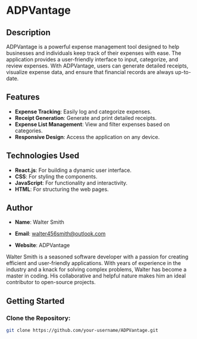 # ADPVantage

## Description
ADPVantage is a powerful expense management tool designed to help businesses and individuals keep track of their expenses with ease. The application provides a user-friendly interface to input, categorize, and review expenses. With ADPVantage, users can generate detailed receipts, visualize expense data, and ensure that financial records are always up-to-date.

## Features
- **Expense Tracking**: Easily log and categorize expenses.
- **Receipt Generation**: Generate and print detailed receipts.
- **Expense List Management**: View and filter expenses based on categories.
- **Responsive Design**: Access the application on any device.

## Technologies Used
- **React.js**: For building a dynamic user interface.
- **CSS**: For styling the components.
- **JavaScript**: For functionality and interactivity.
- **HTML**: For structuring the web pages.

## Author
- **Name**: Walter Smith
- **Email**: walter456smith@outlook.com

- **Website**: ADPVantage

Walter Smith is a seasoned software developer with a passion for creating efficient and user-friendly applications. With years of experience in the industry and a knack for solving complex problems, Walter has become a master in coding. His collaborative and helpful nature makes him an ideal contributor to open-source projects.

## Getting Started

### Clone the Repository:
```bash
git clone https://github.com/your-username/ADPVantage.git
